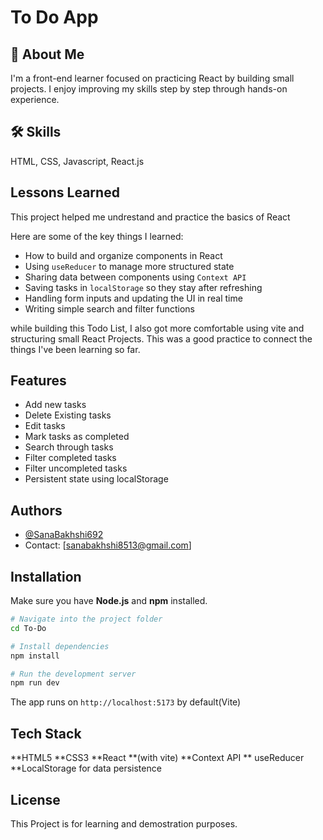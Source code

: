 # To Do App

## 🚀 About Me

I'm a front-end learner focused on practicing React by building small projects. I enjoy improving my skills step by step through hands-on experience.

## 🛠 Skills

HTML, CSS, Javascript, React.js

## Lessons Learned

This project helped me undrestand and practice the basics of React

Here are some of the key things I learned:

- How to build and organize components in React
- Using `useReducer` to manage more structured state
- Sharing data between components using `Context API`
- Saving tasks in `localStorage` so they stay after refreshing
- Handling form inputs and updating the UI in real time
- Writing simple search and filter functions

while building this Todo List, I also got more comfortable using vite and structuring small React Projects. This was a good practice to connect the things I've been learning so far.

## Features

- Add new tasks
- Delete Existing tasks
- Edit tasks
- Mark tasks as completed
- Search through tasks
- Filter completed tasks
- Filter uncompleted tasks
- Persistent state using localStorage

## Authors

- [@SanaBakhshi692](https://github.com/SanaBakhshi692)
- Contact: [sanabakhshi8513@gmail.com]

## Installation

Make sure you have **Node.js** and **npm** installed.

```bash
# Navigate into the project folder
cd To-Do

# Install dependencies
npm install

# Run the development server
npm run dev
```

The app runs on `http://localhost:5173` by default(Vite)

## Tech Stack

**HTML5
**CSS3
**React **(with vite)
**Context API ** useReducer
\*\*LocalStorage for data persistence

## License

This Project is for learning and demostration purposes.
